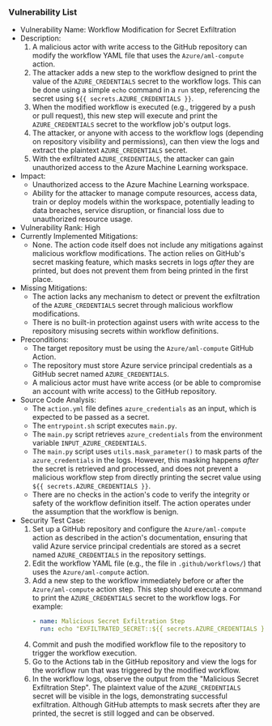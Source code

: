 ### Vulnerability List

- Vulnerability Name: Workflow Modification for Secret Exfiltration
- Description:
    1. A malicious actor with write access to the GitHub repository can modify the workflow YAML file that uses the `Azure/aml-compute` action.
    2. The attacker adds a new step to the workflow designed to print the value of the `AZURE_CREDENTIALS` secret to the workflow logs. This can be done using a simple `echo` command in a `run` step, referencing the secret using `${{ secrets.AZURE_CREDENTIALS }}`.
    3. When the modified workflow is executed (e.g., triggered by a push or pull request), this new step will execute and print the `AZURE_CREDENTIALS` secret to the workflow job's output logs.
    4. The attacker, or anyone with access to the workflow logs (depending on repository visibility and permissions), can then view the logs and extract the plaintext `AZURE_CREDENTIALS` secret.
    5. With the exfiltrated `AZURE_CREDENTIALS`, the attacker can gain unauthorized access to the Azure Machine Learning workspace.
- Impact:
    - Unauthorized access to the Azure Machine Learning workspace.
    - Ability for the attacker to manage compute resources, access data, train or deploy models within the workspace, potentially leading to data breaches, service disruption, or financial loss due to unauthorized resource usage.
- Vulnerability Rank: High
- Currently Implemented Mitigations:
    - None. The action code itself does not include any mitigations against malicious workflow modifications. The action relies on GitHub's secret masking feature, which masks secrets in logs *after* they are printed, but does not prevent them from being printed in the first place.
- Missing Mitigations:
    - The action lacks any mechanism to detect or prevent the exfiltration of the `AZURE_CREDENTIALS` secret through malicious workflow modifications.
    - There is no built-in protection against users with write access to the repository misusing secrets within workflow definitions.
- Preconditions:
    - The target repository must be using the `Azure/aml-compute` GitHub Action.
    - The repository must store Azure service principal credentials as a GitHub secret named `AZURE_CREDENTIALS`.
    - A malicious actor must have write access (or be able to compromise an account with write access) to the GitHub repository.
- Source Code Analysis:
    - The `action.yml` file defines `azure_credentials` as an input, which is expected to be passed as a secret.
    - The `entrypoint.sh` script executes `main.py`.
    - The `main.py` script retrieves `azure_credentials` from the environment variable `INPUT_AZURE_CREDENTIALS`.
    - The `main.py` script uses `utils.mask_parameter()` to mask parts of the `azure_credentials` in the logs. However, this masking happens *after* the secret is retrieved and processed, and does not prevent a malicious workflow step from directly printing the secret value using `${{ secrets.AZURE_CREDENTIALS }}`.
    - There are no checks in the action's code to verify the integrity or safety of the workflow definition itself. The action operates under the assumption that the workflow is benign.
- Security Test Case:
    1. Set up a GitHub repository and configure the `Azure/aml-compute` action as described in the action's documentation, ensuring that valid Azure service principal credentials are stored as a secret named `AZURE_CREDENTIALS` in the repository settings.
    2. Edit the workflow YAML file (e.g., the file in `.github/workflows/`) that uses the `Azure/aml-compute` action.
    3. Add a new step to the workflow immediately before or after the `Azure/aml-compute` action step. This step should execute a command to print the `AZURE_CREDENTIALS` secret to the workflow logs. For example:
       ```yaml
       - name: Malicious Secret Exfiltration Step
         run: echo "EXFILTRATED_SECRET::${{ secrets.AZURE_CREDENTIALS }}"
       ```
    4. Commit and push the modified workflow file to the repository to trigger the workflow execution.
    5. Go to the Actions tab in the GitHub repository and view the logs for the workflow run that was triggered by the modified workflow.
    6. In the workflow logs, observe the output from the "Malicious Secret Exfiltration Step". The plaintext value of the `AZURE_CREDENTIALS` secret will be visible in the logs, demonstrating successful exfiltration. Although GitHub attempts to mask secrets after they are printed, the secret is still logged and can be observed.